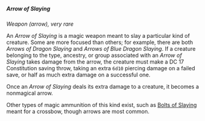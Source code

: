 ##### Arrow of Slaying
<!-- markdownlint-disable link-image-reference-definitions -->
[_metadata_:item_name]:- "Arrow of Slaying"
[_metadata_:item_type]:- "Weapon"
[_metadata_:ammunition_type]:- "arrow"
[_metadata_:ammunition_modification]:- "false"
[_metadata_:weapon_damage_modifier]:- "+6d10"
[_metadata_:item_rarity]:- "very rare"
[_metadata_:item_cursed]:- "false"
[_metadata_:requires_attunement]:- "false"
<!-- markdownlint-disable-next-line no-emphasis-as-heading -->
_Weapon (arrow), very rare_

An _Arrow of Slaying_ is a magic weapon meant to slay a particular kind of creature.
Some are more focused than others; for example, there are both _Arrows of Dragon Slaying_ and _Arrows of Blue Dragon Slaying_.
If a creature belonging to the type, ancestry, or group associated with an _Arrow of Slaying_ takes damage from the arrow, the creature must make a DC 17 Constitution saving throw, taking an extra `6d10` piercing damage on a failed save, or half as much extra damage on a successful one.

Once an _Arrow of Slaying_ deals its extra damage to a creature, it becomes a nonmagical arrow.

Other types of magic ammunition of this kind exist, such as [Bolts of Slaying](#Bolts_of_Slaying_bolts_of_slaying) meant for a crossbow, though arrows are most common.
